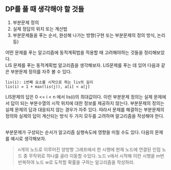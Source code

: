 ## DP를 풀 때 생각해야 할 것들 ##
1. 부분문제 정의
2. 실제 정답의 위치 또는 계산법
3. 부분문제들을 푸는 순서, 완성해 나가는 방향(구현 또는 부분문제의 정의 방식, 논리 등)

어떤 문제를 푸는 알고리즘에 동적계획법을 적용할 때 고려해야하는 것들을 정리해보았다.  
LIS 문제를 푸는 동적계획법 알고리즘을 생각해보자. LIS문제를 푸는 데 있어 다음과 같은 부분문제 정의를 자주 볼 수 있다.  
```
lis(i): i번째 요소를 시작으로 하는 lis의 길이
lis(i) = 1 + max(lis(j)), a[i] < a[j]
```
LIS문제의 답은 0 <= i < n 에서 lis(i)의 최대값이다. 이런 부분문제 정의는 실제 문제에서 답이 되는 부분수열의 시작 위치에 대한 정보를 제공하지 않는다. 부분문제의 정의는 실제 문제의 답과 대응되지 않는 경우가 자주 있다. 따라서 문제를 해결하는 부분문제의 정의와 실제의 답이 계산되는 방식 두 가지 모두를 고려하며 알고리즘을 작성해야 한다.  
<br>

부분문제가 구성되는 순서가 알고리즘 실행속도에 영향을 미칠 수도 있다. 다음의 문제를 예시로 생각해보자.
>n개의 노드로 이루어진 양방향 그래프에서 한 시행에 현재 노드에 연결된 인접 노드 중 무작위로 하나를 골라 이동할 수있다. 노드 v에서 시작해 이런 시행을 m번 반복하여 노드 w로 도착할 확률을 구하는 알고리즘을 작성하라.